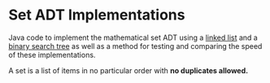 # Set ADT Implementations
Java code to implement the mathematical set ADT using a <a href="https://en.wikipedia.org/wiki/Linked_list">linked list</a> and a <a href="https://en.wikipedia.org/wiki/Binary_search_tree">binary search tree</a> as well as a method for testing and comparing the speed of these implementations.

A set is a list of items in no particular order with <b>no duplicates allowed.</b>
